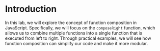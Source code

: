 # Introduction

In this lab, we will explore the concept of function composition in JavaScript. Specifically, we will focus on the `composeRight` function, which allows us to combine multiple functions into a single function that is executed from left to right. Through practical examples, we will see how function composition can simplify our code and make it more modular.
